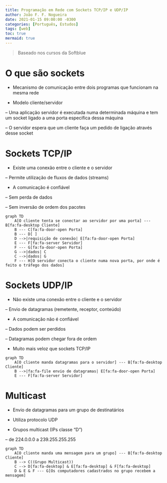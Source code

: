 ```yaml
---
title: Programação em Rede com Sockets TCP/IP e UDP/IP
author: João F. F. Nogueira
date: 2021-01-15 09:00:00 -0300
categories: [Português, Estudos]
tags: [web]
toc: true
mermaid: true
---
```


> Baseado nos cursos da Softblue

# O que são sockets

* Mecanismo de comunicação entre dois programas que funcionam na mesma rede

* Modelo cliente/servidor

– Uma aplicação servidor é executada numa determinada máquina e tem um socket ligado a uma porta específica dessa máquina

– O servidor espera que um cliente faça um pedido de ligação através desse socket

# Sockets TCP/IP

* Existe uma conexão entre o cliente e o servidor

– Permite utilização de fluxos de dados (streams)

* A comunicação é confiável

– Sem perda de dados

– Sem inversão de ordem dos pacotes

```mermaid
graph TD
    A[O cliente tenta se conectar ao servidor por uma porta] --- B[fa:fa-desktop Cliente]
    B --- C[fa:fa-door-open Porta]
    B --- D[ ]
    D -->|requisição de conexão| E[fa:fa-door-open Porta]
    E --- F[fa:fa-server Servidor]
    F --- G[fa:fa-door-open Porta]
    G -->|dados| C
    C -->|dados| G
    F --- H[O servidor conecta o cliente numa nova porta, por onde é feito o tráfego dos dados]
```

# Sockets UDP/IP

* Não existe uma conexão entre o cliente e o servidor

– Envio de datagramas (remetente, receptor, conteúdo)

* A comunicação não é confiável

– Dados podem ser perdidos

– Datagramas podem chegar fora de ordem

* Muito mais veloz que sockets TCP/IP

```mermaid
graph TD
    A[O cliente manda datagramas para o servidor] --- B[fa:fa-desktop Cliente]
    B -->|fa:fa-file envio de datagramas| E[fa:fa-door-open Porta]
    E --- F[fa:fa-server Servidor]
```

# Multicast

* Envio de datagramas para um grupo de destinatários

* Utiliza protocolo UDP

* Grupos multicast (IPs classe “D”)

– de 224.0.0.0 a 239.255.255.255

```mermaid
graph TD
    A[O cliente manda uma mensagem para um grupo] --- B[fa:fa-desktop Cliente]
    B --> C((Grupo Multicast))
    C --> D[fa:fa-desktop] & E[fa:fa-desktop] & F[fa:fa-desktop]
    D & E & F --- G[Os computadores cadastrados no grupo recebem a mensagem]
```
